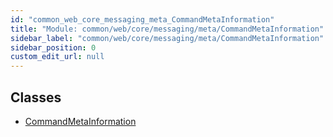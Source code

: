 ```yaml
---
id: "common_web_core_messaging_meta_CommandMetaInformation"
title: "Module: common/web/core/messaging/meta/CommandMetaInformation"
sidebar_label: "common/web/core/messaging/meta/CommandMetaInformation"
sidebar_position: 0
custom_edit_url: null
---
```


## Classes

- [CommandMetaInformation](../classes/common_web_core_messaging_meta_CommandMetaInformation.CommandMetaInformation.md)
